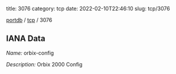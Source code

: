 title: 3076
category: tcp
date: 2022-02-10T22:46:10
slug: tcp/3076

[portdb](/) / [tcp](/category/tcp.html) / 3076


## IANA Data

_Name:_ orbix-config

_Description:_ Orbix 2000 Config

